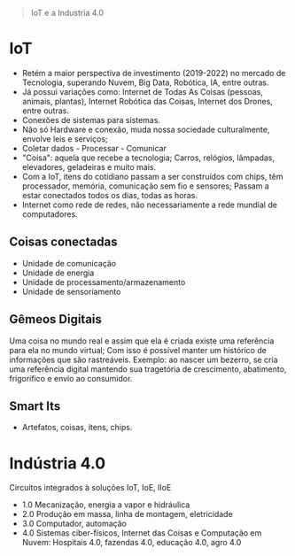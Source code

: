 > IoT e a Industria 4.0

# IoT 
- Retém a maior perspectiva de investimento (2019-2022) no mercado de Tecnologia, superando Nuvem, Big Data, Robótica, IA, entre outras. 
- Já possui variações como: Internet de Todas As Coisas (pessoas, animais, plantas), Internet Robótica das Coisas, Internet dos Drones, entre outras.
- Conexões de sistemas para sistemas.
- Não só Hardware e conexão, muda nossa sociedade culturalmente, envolve leis e serviços; 
- Coletar dados - Processar - Comunicar
- "Coisa": aquela que recebe a tecnologia; Carros, relógios, lâmpadas, elevadores, geladeiras e muito mais. 
- Com a IoT, itens do cotidiano passam a ser construídos com chips, têm processador, memória, comunicação sem fio e sensores; Passam a estar conectados todos os dias, todas as horas.
- Internet como rede de redes, não necessariamente a rede mundial de computadores.

## Coisas conectadas
- Unidade de comunicação
- Unidade de energia
- Unidade de processamento/armazenamento
- Unidade de sensoriamento 

## Gêmeos Digitais
Uma coisa no mundo real e assim que ela é criada existe uma referência para ela no mundo virtual; Com isso é possível manter um histórico de informações que são rastreáveis. 
Exemplo: ao nascer um bezerro, se cria uma referência digital mantendo sua tragetória de crescimento, abatimento, frigorifico e envio ao consumidor. 

## Smart Its
- Artefatos, coisas, itens, chips. 

# Indústria 4.0
Circuitos integrados à soluções IoT, IoE, IIoE
* 1.0 Mecanização, energia a vapor e hidráulica
* 2.0 Produção em massa, linha de montagem, eletricidade
* 3.0 Computador, automação 
* 4.0  Sistemas ciber-físicos, Internet das Coisas e Computação em Nuvem: Hospitais 4.0, fazendas 4.0, educação 4.0, agro 4.0 
